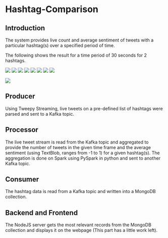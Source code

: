 # Hashtag-Comparison
## Introduction
The system provides live count and average sentiment of tweets with a particular hashtag(s) over a specified period of time.

The following shows the result for a time period of 30 seconds for 2 hashtags.

![](https://img.shields.io/badge/python-3.8.11-brightgreen)
![](https://img.shields.io/badge/Spark-3.0.3-green)
![](https://img.shields.io/badge/kafka--python-2.0.2-yellowgreen)
![](https://img.shields.io/badge/tweepy-4.4.0-yellow)
![](https://img.shields.io/badge/textblob-0.15.3-orange)
![](https://img.shields.io/badge/pymongo-4.0.1-red)
![](https://img.shields.io/badge/MongoDB-5.0-lightgrey)
![](https://img.shields.io/badge/Kafka-3.0-blue)

![](https://github.com/DebangshuB/Hashtag-Comparison/blob/main/Images/1.png)

## Producer
Using Tweepy Streaming, live tweets on a pre-defined list of hashtags were parsed and sent to a Kafka topic.

## Processor
The live tweet stream is read from the Kafka topic and aggregated to provide the number of tweets in the given time frame and the average sentiment (using TextBlob, ranges from -1 to 1) for a given hashtag(s).
The aggregation is done on Spark using PySpark in python and sent to another Kafka topic.

## Consumer
The hashtag data is read from a Kafka topic and written into a MongoDB collection.

## Backend and Frontend
The NodeJS server gets the most relevant records from the MongoDB collection and displays it on the webpage (This part has a little work left).



